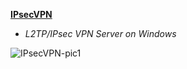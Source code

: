 **[IPsecVPN](https://ghost0000heavy.github.io/IPsecVPN)**

* *L2TP/IPsec VPN Server on Windows* 

 ![IPsecVPN-pic1](xx.jpg)

